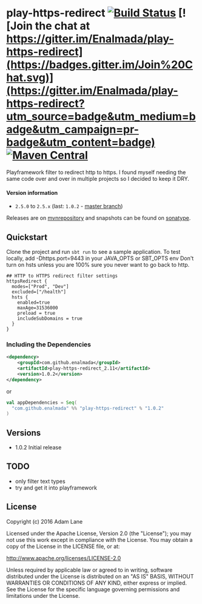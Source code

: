 # play-https-redirect [![Build Status](https://travis-ci.org/Enalmada/play-https-redirect.svg?branch=master)](https://travis-ci.org/Enalmada/play-https-redirect) [![Join the chat at https://gitter.im/Enalmada/play-https-redirect](https://badges.gitter.im/Join%20Chat.svg)](https://gitter.im/Enalmada/play-https-redirect?utm_source=badge&utm_medium=badge&utm_campaign=pr-badge&utm_content=badge) [![Maven Central](https://maven-badges.herokuapp.com/maven-central/com.github.enalmada/play-https-redirect/badge.svg)](https://maven-badges.herokuapp.com/maven-central/com.github.enalmada/play-https-redirect)

Playframework filter to redirect http to https.  I found myself needing the same code over and over in multiple projects so I decided to keep it DRY.

#### Version information
* `2.5.0` to `2.5.x` (last: `1.0.2` - [master branch](https://github.com/enalmada/play-https-redirect/tree/master))

Releases are on [mvnrepository](http://mvnrepository.com/artifact/com.github.enalmada) and snapshots can be found on [sonatype](https://oss.sonatype.org/content/repositories/snapshots/com/github/enalmada).

## Quickstart
Clone the project and run `sbt run` to see a sample application.
To test locally, add -Dhttps.port=9443 in your JAVA_OPTS or SBT_OPTS env
Don't turn on hsts unless you are 100% sure you never want to go back to http.


```
## HTTP to HTTPS redirect filter settings
httpsRedirect {
  modes=["Prod", "Dev"]
  excluded=["/health"]
  hsts {
    enabled=true
    maxAge=31536000
    preload = true
    includeSubDomains = true
  }
}
```

### Including the Dependencies

```xml
<dependency>
    <groupId>com.github.enalmada</groupId>
    <artifactId>play-https-redirect_2.11</artifactId>
    <version>1.0.2</version>
</dependency>
```
or

```scala
val appDependencies = Seq(
  "com.github.enalmada" %% "play-https-redirect" % "1.0.2"
)
```

## Versions
* 1.0.2 Initial release


## TODO
* only filter text types
* try and get it into playframework


## License

Copyright (c) 2016 Adam Lane

Licensed under the Apache License, Version 2.0 (the "License"); you may not use this work except in compliance with the License. You may obtain a copy of the License in the LICENSE file, or at:

http://www.apache.org/licenses/LICENSE-2.0

Unless required by applicable law or agreed to in writing, software distributed under the License is distributed on an "AS IS" BASIS, WITHOUT WARRANTIES OR CONDITIONS OF ANY KIND, either express or implied. See the License for the specific language governing permissions and limitations under the License.

